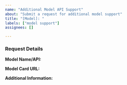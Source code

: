 ```yaml
---
name: "Additional Model API Support"
about: "Submit a request for additional model support"
title: "[Model]: "
labels: ["model support"]
assignees: []

---
```


### Request Details

**Model Name/API:**  
<!-- 
Enter the name of a model or API you would like support for.  
Example: hermes-2-theta-llama-3-8b (model name) or LocalAI (API)
 -->

**Model Card URL:**  
<!-- 
Provide the URL to a model that you would like support for.
Example: https://huggingface.co/NousResearch/Hermes-2-Theta-Llama-3-8B
-->

**Additional Information:**  
<!-- Add any extra details here -->